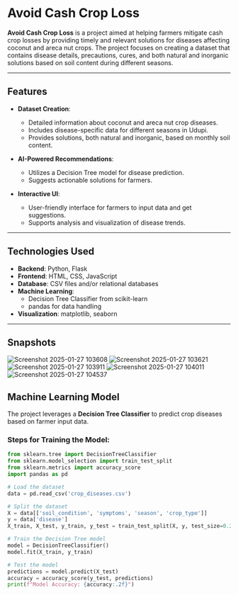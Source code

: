 # Avoid Cash Crop Loss

**Avoid Cash Crop Loss** is a project aimed at helping farmers mitigate cash crop losses by providing timely and relevant solutions for diseases affecting coconut and areca nut crops. The project focuses on creating a dataset that contains disease details, precautions, cures, and both natural and inorganic solutions based on soil content during different seasons.

---

## Features

- **Dataset Creation**:
  - Detailed information about coconut and areca nut crop diseases.
  - Includes disease-specific data for different seasons in Udupi.
  - Provides solutions, both natural and inorganic, based on monthly soil content.

- **AI-Powered Recommendations**:
  - Utilizes a Decision Tree model for disease prediction.
  - Suggests actionable solutions for farmers.

- **Interactive UI**:
  - User-friendly interface for farmers to input data and get suggestions.
  - Supports analysis and visualization of disease trends.

---

## Technologies Used

- **Backend**: Python, Flask
- **Frontend**: HTML, CSS, JavaScript
- **Database**: CSV files and/or relational databases
- **Machine Learning**: 
  - Decision Tree Classifier from scikit-learn
  - pandas for data handling
- **Visualization**: matplotlib, seaborn

---
## Snapshots
![Screenshot 2025-01-27 103608](https://github.com/user-attachments/assets/b1e7d437-02ed-41ab-8528-9539b342f387)
![Screenshot 2025-01-27 103621](https://github.com/user-attachments/assets/b1c920fc-9bed-4acc-a840-45bc92c3e287)
![Screenshot 2025-01-27 103911](https://github.com/user-attachments/assets/96124c59-8ba9-4f66-a248-5781d3d03391)
![Screenshot 2025-01-27 104011](https://github.com/user-attachments/assets/4e5d808d-49f8-4ffd-87fe-46e51267beb9)
![Screenshot 2025-01-27 104537](https://github.com/user-attachments/assets/d02604de-1352-46e0-8133-c9d23db894b6)

## Machine Learning Model

The project leverages a **Decision Tree Classifier** to predict crop diseases based on farmer input data. 

### Steps for Training the Model:
```python
from sklearn.tree import DecisionTreeClassifier
from sklearn.model_selection import train_test_split
from sklearn.metrics import accuracy_score
import pandas as pd

# Load the dataset
data = pd.read_csv('crop_diseases.csv')

# Split the dataset
X = data[['soil_condition', 'symptoms', 'season', 'crop_type']]
y = data['disease']
X_train, X_test, y_train, y_test = train_test_split(X, y, test_size=0.2, random_state=42)

# Train the Decision Tree model
model = DecisionTreeClassifier()
model.fit(X_train, y_train)

# Test the model
predictions = model.predict(X_test)
accuracy = accuracy_score(y_test, predictions)
print(f"Model Accuracy: {accuracy:.2f}")





